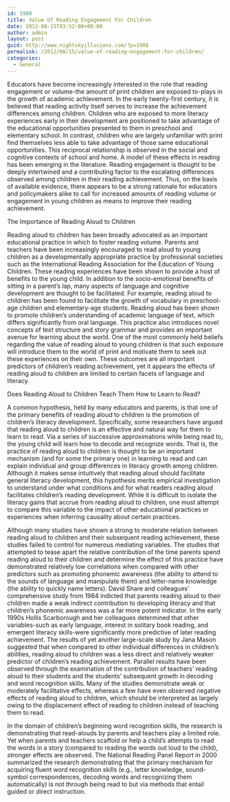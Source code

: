 ```yaml
---
id: 1908
title: Value Of Reading Engagement For Children
date: 2012-08-15T03:52:00+00:00
author: admin
layout: post
guid: http://www.nightskyillusions.com/?p=1908
permalink: /2012/08/15/value-of-reading-engagement-for-children/
categories:
  - General
---
```

Educators have become increasingly interested in the role that reading engagement or volume-the amount of print children are exposed to-plays in the growth of academic achievement. In the early twenty-first century, it is believed that reading activity itself serves to increase the achievement differences among children. Children who are exposed to more literacy experiences early in their development are positioned to take advantage of the educational opportunities presented to them in preschool and elementary school. In contrast, children who are largely unfamiliar with print find themselves less able to take advantage of those same educational opportunities. This reciprocal relationship is observed in the social and cognitive contexts of school and home. A model of these effects in reading has been emerging in the literature. Reading engagement is thought to be deeply intertwined and a contributing factor to the escalating differences observed among children in their reading achievement. Thus, on the basis of available evidence, there appears to be a strong rationale for educators and policymakers alike to call for increased amounts of reading volume or engagement in young children as means to improve their reading achievement.

The Importance of Reading Aloud to Children

Reading aloud to children has been broadly advocated as an important educational practice in which to foster reading volume. Parents and teachers have been increasingly encouraged to read aloud to young children as a developmentally appropriate practice by professional societies such as the International Reading Association for the Education of Young Children. These reading experiences have been shown to provide a host of benefits to the young child. In addition to the socio-emotional benefits of sitting in a parent&#8217;s lap, many aspects of language and cognitive development are thought to be facilitated. For example, reading aloud to children has been found to facilitate the growth of vocabulary in preschool-age children and elementary-age students. Reading aloud has been shown to promote children&#8217;s understanding of academic language of text, which differs significantly from oral language. This practice also introduces novel concepts of text structure and story grammar and provides an important avenue for learning about the world. One of the most commonly held beliefs regarding the value of reading aloud to young children is that such exposure will introduce them to the world of print and motivate them to seek out these experiences on their own. These outcomes are all important predictors of children&#8217;s reading achievement, yet it appears the effects of reading aloud to children are limited to certain facets of language and literacy.

Does Reading Aloud to Children Teach Them How to Learn to Read?

A common hypothesis, held by many educators and parents, is that one of the primary benefits of reading aloud to children is the promotion of children&#8217;s literacy development. Specifically, some researchers have argued that reading aloud to children is an effective and natural way for them to learn to read. Via a series of successive approximations while being read to, the young child will learn how to decode and recognize words. That is, the practice of reading aloud to children is thought to be an important mechanism (and for some the primary one) in learning to read and can explain individual and group differences in literacy growth among children. Although it makes sense intuitively that reading aloud should facilitate general literacy development, this hypothesis merits empirical investigation to understand under what conditions and for what readers reading aloud facilitates children&#8217;s reading development. While it is difficult to isolate the literacy gains that accrue from reading aloud to children, one must attempt to compare this variable to the impact of other educational practices or experiences when inferring causality about certain practices.

Although many studies have shown a strong to moderate relation between reading aloud to children and their subsequent reading achievement, these studies failed to control for numerous mediating variables. The studies that attempted to tease apart the relative contribution of the time parents spend reading aloud to their children and determine the effect of this practice have demonstrated relatively low correlations when compared with other predictors such as promoting phonemic awareness (the ability to attend to the sounds of language and manipulate them) and letter-name knowledge (the ability to quickly name letters). David Share and colleagues&#8217; comprehensive study from 1984 indicted that parents reading aloud to their children made a weak indirect contribution to developing literacy and that children&#8217;s phonemic awareness was a far more potent indicator. In the early 1990s Hollis Scarborough and her colleagues determined that other variables-such as early language, interest in solitary book reading, and emergent literacy skills-were significantly more predictive of later reading achievement. The results of yet another large-scale study by Jana Mason suggested that when compared to other individual differences in children&#8217;s abilities, reading aloud to children was a less direct and relatively weaker predictor of children&#8217;s reading achievement. Parallel results have been observed through the examination of the contribution of teachers&#8217; reading aloud to their students and the students&#8217; subsequent growth in decoding and word recognition skills. Many of the studies demonstrate weak or moderately facilitative effects, whereas a few have even observed negative effects of reading aloud to children, which should be interpreted as largely owing to the displacement effect of reading to children instead of teaching them to read.

In the domain of children&#8217;s beginning word recognition skills, the research is demonstrating that read-alouds by parents and teachers play a limited role. Yet when parents and teachers scaffold or help a child&#8217;s attempts to read the words in a story (compared to reading the words out loud to the child), stronger effects are observed. The National Reading Panel Report in 2000 summarized the research demonstrating that the primary mechanism for acquiring fluent word recognition skills (e.g., letter knowledge, sound-symbol correspondences, decoding words and recognizing them automatically) is not through being read to but via methods that entail guided or direct instruction.